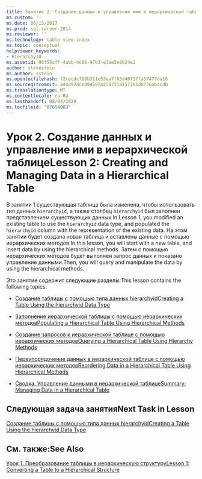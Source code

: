 ```yaml
---
title: Занятие 2. Создание данных и управление ими в иерархической таблице | Документация Майкрософт
ms.custom: ''
ms.date: 06/13/2017
ms.prod: sql-server-2014
ms.reviewer: ''
ms.technology: table-view-index
ms.topic: conceptual
helpviewer_keywords:
- HierarchyID
ms.assetid: 95f55cff-4abb-4c08-97b3-e3ae5e8b24e2
author: stevestein
ms.author: sstein
ms.openlocfilehash: f2cecdc768b311e53ea7f65d40737fa57477da16
ms.sourcegitcommit: ad4d92dce894592a259721a1571b1d8736abacdb
ms.translationtype: MT
ms.contentlocale: ru-RU
ms.lasthandoff: 08/04/2020
ms.locfileid: "87654983"
---
```

# <a name="lesson-2-creating-and-managing-data-in-a-hierarchical-table"></a><span data-ttu-id="5a2ba-102">Урок 2. Создание данных и управление ими в иерархической таблице</span><span class="sxs-lookup"><span data-stu-id="5a2ba-102">Lesson 2: Creating and Managing Data in a Hierarchical Table</span></span>
  <span data-ttu-id="5a2ba-103">В занятии 1 существующая таблица была изменена, чтобы использовать тип данных `hierarchyid`, а также столбец `hierarchyid` был заполнен представлением существующих данных.</span><span class="sxs-lookup"><span data-stu-id="5a2ba-103">In Lesson 1, you modified an existing table to use the `hierarchyid` data type, and populated the `hierarchyid` column with the representation of the existing data.</span></span> <span data-ttu-id="5a2ba-104">На этом занятии будет создана новая таблица и вставлены данные с помощью иерархических методов.</span><span class="sxs-lookup"><span data-stu-id="5a2ba-104">In this lesson, you will start with a new table, and insert data by using the hierarchical methods.</span></span> <span data-ttu-id="5a2ba-105">Затем с помощью иерархических методов будет выполнен запрос данных и показано управление данными.</span><span class="sxs-lookup"><span data-stu-id="5a2ba-105">Then, you will query and manipulate the data by using the hierarchical methods.</span></span>  
  
 <span data-ttu-id="5a2ba-106">Это занятие содержит следующие разделы:</span><span class="sxs-lookup"><span data-stu-id="5a2ba-106">This lesson contains the following topics:</span></span>  
  
-   [<span data-ttu-id="5a2ba-107">Создание таблицы с помощью типа данных hierarchyid</span><span class="sxs-lookup"><span data-stu-id="5a2ba-107">Creating a Table Using the hierarchyid Data Type</span></span>](lesson-2-1-creating-a-table-using-the-hierarchyid-data-type.md)  
  
-   [<span data-ttu-id="5a2ba-108">Заполнение иерархической таблицы с помощью иерархических методов</span><span class="sxs-lookup"><span data-stu-id="5a2ba-108">Populating a Hierarchical Table Using Hierarchical Methods</span></span>](lesson-2-2-populating-a-hierarchical-table-using-hierarchical-methods.md)  
  
-   [<span data-ttu-id="5a2ba-109">Создание запросов к иерархической таблице с помощью иерархических методов</span><span class="sxs-lookup"><span data-stu-id="5a2ba-109">Querying a Hierarchical Table Using Hierarchy Methods</span></span>](lesson-2-3-querying-a-hierarchical-table-using-hierarchy-methods.md)  
  
-   [<span data-ttu-id="5a2ba-110">Переупорядочение данных в иерархической таблице с помощью иерархических методов</span><span class="sxs-lookup"><span data-stu-id="5a2ba-110">Reordering Data in a Hierarchical Table Using Hierarchical Methods</span></span>](lesson-2-4-reordering-data-in-a-hierarchical-table-using-hierarchical-methods.md)  
  
-   [<span data-ttu-id="5a2ba-111">Сводка. Управление данными в иерархической таблице</span><span class="sxs-lookup"><span data-stu-id="5a2ba-111">Summary: Managing Data in a Hierarchical Table</span></span>](lesson-2-5-summary-managing-data-in-a-hierarchical-table.md)  
  
## <a name="next-task-in-lesson"></a><span data-ttu-id="5a2ba-112">Следующая задача занятия</span><span class="sxs-lookup"><span data-stu-id="5a2ba-112">Next Task in Lesson</span></span>  
 [<span data-ttu-id="5a2ba-113">Создание таблицы с помощью типа данных hierarchyid</span><span class="sxs-lookup"><span data-stu-id="5a2ba-113">Creating a Table Using the hierarchyid Data Type</span></span>](lesson-2-1-creating-a-table-using-the-hierarchyid-data-type.md)  
  
## <a name="see-also"></a><span data-ttu-id="5a2ba-114">См. также:</span><span class="sxs-lookup"><span data-stu-id="5a2ba-114">See Also</span></span>  
 [<span data-ttu-id="5a2ba-115">Урок 1. Преобразование таблицы в иерархическую структуру</span><span class="sxs-lookup"><span data-stu-id="5a2ba-115">Lesson 1: Converting a Table to a Hierarchical Structure</span></span>](lesson-1-converting-a-table-to-a-hierarchical-structure.md)  
  
  
